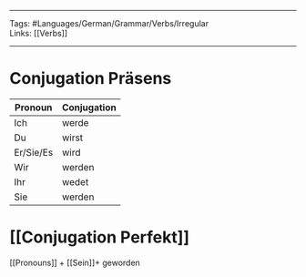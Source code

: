 ___
Tags: #Languages/German/Grammar/Verbs/Irregular  
Links: [[Verbs]]
___
# Conjugation Präsens
Pronoun|Conjugation
------------ | ------------
Ich | werde
Du | wirst
Er/Sie/Es | wird
Wir | werden
Ihr | wedet
Sie | werden


# [[Conjugation Perfekt]]
[[Pronouns]] + [[Sein]]+  geworden